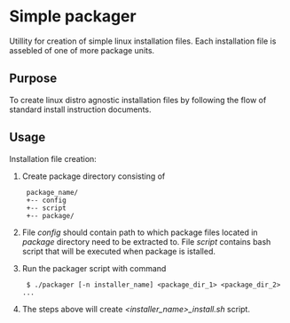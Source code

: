 Simple packager
===============

Utillity for creation of simple linux installation files. Each installation
file is assebled of one of more package units.

Purpose
-------
To create linux distro agnostic installation files by following the flow of
standard install instruction documents.


Usage
-----
Installation file creation:

1. Create package directory consisting of

		package_name/
		+-- config
		+-- script
		+-- package/

2. File _config_ should contain path to which package files located in
_package_ directory need to be extracted to. File _script_ contains bash
script that will be executed when package is istalled.

3. Run the packager script with command
		
		$ ./packager [-n installer_name] <package_dir_1> <package_dir_2> ...

4. The steps above will create _<installer_name>\_install.sh_ script.
